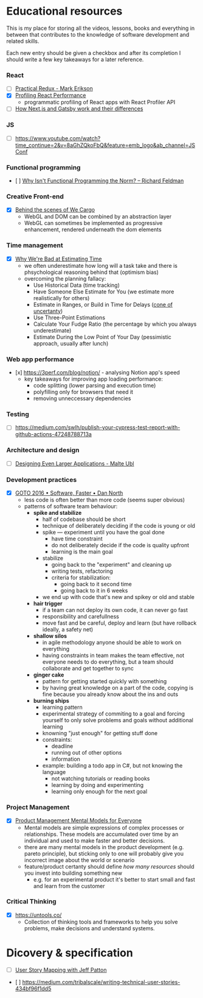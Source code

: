 # Educational resources

This is my place for storing all the videos, lessons, books and everything in between that contributes to the knowledge of software development and related skills.

Each new entry should be given a checkbox and after its completion I should write a few key takeaways for a later reference.

### React
- [ ] [Practical Redux - Mark Erikson](https://blog.isquaredsoftware.com/2016/10/practical-redux-part-0-introduction/)
- [x] [Profiling React Performance](https://addyosmani.com/blog/profiling-react-js/)
    - programmatic profiling of React apps with React Profiler API
- [ ] [How Next.js and Gatsby work and their differences](https://www.youtube.com/watch?v=xC4Yq_mXvPM&ab_channel=Prismic)

### JS
- [ ] https://www.youtube.com/watch?time_continue=2&v=8aGhZQkoFbQ&feature=emb_logo&ab_channel=JSConf

### Functional programming
- [ ] [Why Isn't Functional Programming the Norm? – Richard Feldman](https://www.youtube.com/watch?v=QyJZzq0v7Z4)

### Creative Front-end
- [x] [Behind the scenes of We Cargo](https://medium.com/epicagency/behind-the-scenes-of-we-cargo-3999f5f559c)
  - WebGL and DOM can be combined by an abstraction layer
  - WebGL can sometimes be implemented as progressive enhancement, rendered underneath the dom elements

### Time management
- [x] [Why We're Bad at Estimating Time](https://zapier.com/blog/how-to-estimate-time/) 
  - we often underestimate how long will a task take and there is phsychological reasoning behind that (optimism bias)
  - overcoming the planning fallacy: 
    - Use Historical Data (time tracking)
    - Have Someone Else Estimate for You (we estimate more realistically for others)
    - Estimate in Ranges, or Build in Time for Delays ([cone of uncertanty](https://user-images.githubusercontent.com/12981417/68505059-af593400-0266-11ea-8997-703625a60b66.png))
    - Use Three-Point Estimations
    - Calculate Your Fudge Ratio (the percentage by which you always underestimate)
    - Estimate During the Low Point of Your Day (pessimistic approach, usually after lunch)
    
### Web app performance
- [x] https://3perf.com/blog/notion/ - analysing Notion app's speed
    - key takeaways for improving app loading performance:
        - code splitting (lower parsing and execution time)
        - polyfilling only for browsers that need it
        - removing unneccessary dependencies
        
        
### Testing
- [ ] https://medium.com/swlh/publish-your-cypress-test-report-with-github-actions-47248788713a
    
### Architecture and design
- [ ] [Designing Even Larger Applications - Malte Ubl](https://medium.com/@cramforce/designing-even-larger-applications-460ee029012d) 

### Development practices
- [x] [GOTO 2016 • Software, Faster • Dan North](https://www.youtube.com/watch?v=USc-yLHXNUg&feature=youtu.be&t=1053&ab_channel=GOTOConferences)
    - less code is often better than more code (seems super obvious)
    - patterns of software team behaviour:
        - **spike and stabilize**
            - half of codebase should be short
            - technique of deliberately deciding if the code is young or old
            - spike 
              — experiment until you have the goal done
              - have time constraint
              - do not deliberately decide if the code is quality upfront
              - learning is the main goal
            - stabilize
              - going back to the "experiment" and cleaning up
              - writing tests, refactoring
              - criteria for stabilization:
                  - going back to it second time
                  - going back to it in 6 weeks
            - we end up with code that's new and spikey or old and stable
        - **hair trigger**
          - if a team can not deploy its own code, it can never go fast
          - responsibility and carefullness
          - move fast and be careful, deploy and learn (but have rollback ideally, a safety net)
        - **shallow silos**
          - in agile methodology anyone should be able to work on everything
          - having constraints in team makes the team effective, not everyone needs to do everything, but a team should collaborate and get together to sync
        - **ginger cake**
          - pattern for getting started quickly with something
          - by having great knowledge on a part of the code, copying is fine because you already know about the ins and outs
        - **burning ships**
            - learning pattern
            - experimental strategy of commiting to a goal and forcing yourself to only solve problems and goals without additional learning
            - knowning "just enough" for getting stuff done
            - constraints:
                - deadline
                - running out of other options
                - information
            - example: building a todo app in C#, but not knowing the language
                - not watching tutorials or reading books
                - learning by doing and experimenting
                - learning only enough for the next goal
                

### Project Management
- [x] [Product Management Mental Models for Everyone](https://blackboxofpm.com/product-management-mental-models-for-everyone-31e7828cb50b?gi=617d96bb2cb9) 
    - Mental models are simple expressions of complex processes or relationships. These models are accumulated over time by an individual and used to make faster and better decisions.
    - there are many mental models in the product development (e.g. pareto principle), but sticking only to one will probably give you incorrect image about the world or scenario
    - feature/product certanty should define *how many resources* should you invest into building something new
        - e.g. for an experimental product it's better to start small and fast and learn from the customer
        
### Critical Thinking
- [x] https://untools.co/
    - Collection of thinking tools and frameworks to help you solve problems, make decisions and understand systems.

# Dicovery & specification
- [ ] [User Story Mapping with Jeff Patton](https://www.youtube.com/watch?time_continue=225&v=AorAgSrHjKM&feature=emb_title&ab_channel=ComsystoReplyGmbH)
- [ ] https://medium.com/tribalscale/writing-technical-user-stories-434bf96f1dd5
